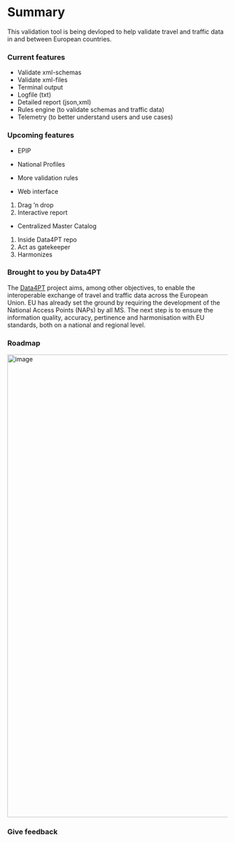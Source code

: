 # Summary
This validation tool is being devloped to help validate travel and traffic data in and between European countries.

### Current features
* Validate xml-schemas
* Validate xml-files
* Terminal output
* Logfile (txt)
* Detailed report (json,xml)
* Rules engine (to validate schemas and traffic data)
* Telemetry (to better understand users and use cases)

### Upcoming features
* EPIP
* National Profiles
* More validation rules

* Web interface
1. Drag ’n drop
2. Interactive report

* Centralized Master Catalog
1. Inside Data4PT repo
2. Act as gatekeeper
3. Harmonizes 

### Brought to you by Data4PT
The [Data4PT](https://data4pt-project.eu) project aims, among other objectives, to enable the interoperable exchange of travel and traffic data across the European Union. EU has already set the ground by requiring the development of the National Access Points (NAPs) by all MS. The next step is to ensure the information quality, accuracy, pertinence and harmonisation with EU standards, both on a national and regional level.

### Roadmap

<img width="1057" alt="image" src="https://user-images.githubusercontent.com/306816/150941869-94473448-06d0-46b3-ae6f-284dbc6cf12c.png">

### Give feedback
